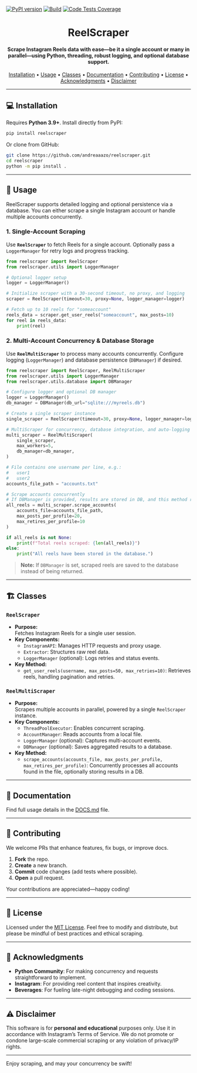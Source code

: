 [![PyPI version](https://img.shields.io/pypi/v/reelscraper.svg)](https://pypi.org/project/reelscraper/)
[![Build](https://github.com/andreaaazo/reelscraper/actions/workflows/tests.yml/badge.svg?branch=master)](https://github.com/andreaaazo/reelscraper/actions/workflows/tests.yml)
[![Code Tests Coverage](https://codecov.io/gh/andreaaazo/reelscraper/branch/master/graph/badge.svg)](https://codecov.io/gh/andreaaazo/reelscraper)

<h1 align="center">
  ReelScraper
  <br>
</h1>

<h4 align="center">
Scrape Instagram Reels data with ease—be it a single account or many in parallel—using Python, threading, robust logging, and optional database support.
</h4>

<p align="center">
  <a href="#-installation">Installation</a> •
  <a href="#-usage">Usage</a> •
  <a href="#-classes">Classes</a> •
  <a href="#-documentation">Documentation</a> •
  <a href="#-contributing">Contributing</a> •
  <a href="#-license">License</a> •
  <a href="#-acknowledgments">Acknowledgments</a> •
  <a href="#-disclaimer">Disclaimer</a>
</p>

---

## 💻 Installation

Requires **Python 3.9+**. Install directly from PyPI:

```bash
pip install reelscraper
```

Or clone from GitHub:

```bash
git clone https://github.com/andreaaazo/reelscraper.git
cd reelscraper
python -m pip install .
```

---

## 🚀 Usage

ReelScraper supports detailed logging and optional persistence via a database. You can either scrape a single Instagram account or handle multiple accounts concurrently.

### 1. Single-Account Scraping

Use **`ReelScraper`** to fetch Reels for a single account. Optionally pass a `LoggerManager` for retry logs and progress tracking.

```python
from reelscraper import ReelScraper
from reelscraper.utils import LoggerManager

# Optional logger setup
logger = LoggerManager()

# Initialize scraper with a 30-second timeout, no proxy, and logging
scraper = ReelScraper(timeout=30, proxy=None, logger_manager=logger)

# Fetch up to 10 reels for "someaccount"
reels_data = scraper.get_user_reels("someaccount", max_posts=10)
for reel in reels_data:
    print(reel)
```

### 2. Multi-Account Concurrency & Database Storage

Use **`ReelMultiScraper`** to process many accounts concurrently. Configure logging (`LoggerManager`) and database persistence (`DBManager`) if desired.

```python
from reelscraper import ReelScraper, ReelMultiScraper
from reelscraper.utils import LoggerManager
from reelscraper.utils.database import DBManager

# Configure logger and optional DB manager
logger = LoggerManager()
db_manager = DBManager(db_url="sqlite:///myreels.db")

# Create a single scraper instance
single_scraper = ReelScraper(timeout=30, proxy=None, logger_manager=logger)

# MultiScraper for concurrency, database integration, and auto-logging
multi_scraper = ReelMultiScraper(
    single_scraper,
    max_workers=5,
    db_manager=db_manager,
)

# File contains one username per line, e.g.:
#   user1
#   user2
accounts_file_path = "accounts.txt"

# Scrape accounts concurrently
# If DBManager is provided, results are stored in DB, and this method returns None
all_reels = multi_scraper.scrape_accounts(
    accounts_file=accounts_file_path,
    max_posts_per_profile=20,
    max_retires_per_profile=10
)

if all_reels is not None:
    print(f"Total reels scraped: {len(all_reels)}")
else:
    print("All reels have been stored in the database.")
```

> **Note:** If `DBManager` is set, scraped reels are saved to the database instead of being returned.

---

## 🏗 Classes

### `ReelScraper`
- **Purpose:**  
  Fetches Instagram Reels for a single user session.
- **Key Components:**  
  - `InstagramAPI`: Manages HTTP requests and proxy usage.  
  - `Extractor`: Structures raw reel data.  
  - `LoggerManager` (optional): Logs retries and status events.
- **Key Method:**  
  - `get_user_reels(username, max_posts=50, max_retries=10)`: Retrieves reels, handling pagination and retries.

### `ReelMultiScraper`
- **Purpose:**  
  Scrapes multiple accounts in parallel, powered by a single `ReelScraper` instance.
- **Key Components:**  
  - `ThreadPoolExecutor`: Enables concurrent scraping.  
  - `AccountManager`: Reads accounts from a local file.  
  - `LoggerManager` (optional): Captures multi-account events.  
  - `DBManager` (optional): Saves aggregated results to a database.
- **Key Method:**  
  - `scrape_accounts(accounts_file, max_posts_per_profile, max_retires_per_profile)`: Concurrently processes all accounts found in the file, optionally storing results in a DB.

---

## 📄 Documentation

Find full usage details in the [DOCS.md](https://github.com/andreaaazo/reelscraper/blob/master/DOCS.md) file.

---

## 🤝 Contributing

We welcome PRs that enhance features, fix bugs, or improve docs.

1. **Fork** the repo.
2. **Create** a new branch.
3. **Commit** code changes (add tests where possible).
4. **Open** a pull request.

Your contributions are appreciated—happy coding!

---

## 📄 License

Licensed under the [MIT License](https://github.com/andreaaazo/reelscraper/blob/master/LICENSE.txt). Feel free to modify and distribute, but please be mindful of best practices and ethical scraping.

---

## 🙏 Acknowledgments

- **Python Community**: For making concurrency and requests straightforward to implement.  
- **Instagram**: For providing reel content that inspires creativity.  
- **Beverages**: For fueling late-night debugging and coding sessions.

---

## ⚠ Disclaimer

This software is for **personal and educational** purposes only. Use it in accordance with Instagram’s Terms of Service. We do not promote or condone large-scale commercial scraping or any violation of privacy/IP rights.

---

Enjoy scraping, and may your concurrency be swift!